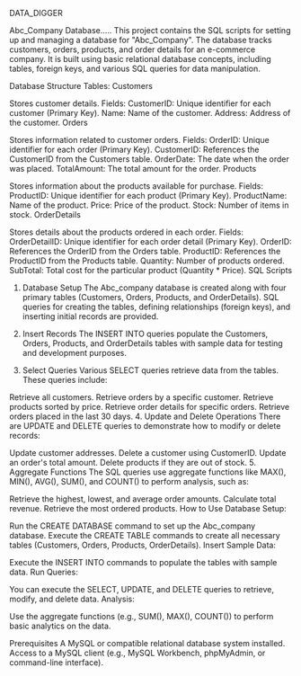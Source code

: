 DATA_DIGGER 

Abc_Company Database.....
This project contains the SQL scripts for setting up and managing a database for "Abc_Company". The database tracks customers, orders, products, and order details for an e-commerce company. It is built using basic relational database concepts, including tables, foreign keys, and various SQL queries for data manipulation.

Database Structure
Tables:
Customers

Stores customer details.
Fields:
CustomerID: Unique identifier for each customer (Primary Key).
Name: Name of the customer.
Address: Address of the customer.
Orders

Stores information related to customer orders.
Fields:
OrderID: Unique identifier for each order (Primary Key).
CustomerID: References the CustomerID from the Customers table.
OrderDate: The date when the order was placed.
TotalAmount: The total amount for the order.
Products

Stores information about the products available for purchase.
Fields:
ProductID: Unique identifier for each product (Primary Key).
ProductName: Name of the product.
Price: Price of the product.
Stock: Number of items in stock.
OrderDetails

Stores details about the products ordered in each order.
Fields:
OrderDetailID: Unique identifier for each order detail (Primary Key).
OrderID: References the OrderID from the Orders table.
ProductID: References the ProductID from the Products table.
Quantity: Number of products ordered.
SubTotal: Total cost for the particular product (Quantity * Price).
SQL Scripts
1. Database Setup
The Abc_company database is created along with four primary tables (Customers, Orders, Products, and OrderDetails). SQL queries for creating the tables, defining relationships (foreign keys), and inserting initial records are provided.

2. Insert Records
The INSERT INTO queries populate the Customers, Orders, Products, and OrderDetails tables with sample data for testing and development purposes.

3. Select Queries
Various SELECT queries retrieve data from the tables. These queries include:

Retrieve all customers.
Retrieve orders by a specific customer.
Retrieve products sorted by price.
Retrieve order details for specific orders.
Retrieve orders placed in the last 30 days.
4. Update and Delete Operations
There are UPDATE and DELETE queries to demonstrate how to modify or delete records:

Update customer addresses.
Delete a customer using CustomerID.
Update an order's total amount.
Delete products if they are out of stock.
5. Aggregate Functions
The SQL queries use aggregate functions like MAX(), MIN(), AVG(), SUM(), and COUNT() to perform analysis, such as:

Retrieve the highest, lowest, and average order amounts.
Calculate total revenue.
Retrieve the most ordered products.
How to Use
Database Setup:

Run the CREATE DATABASE command to set up the Abc_company database.
Execute the CREATE TABLE commands to create all necessary tables (Customers, Orders, Products, OrderDetails).
Insert Sample Data:

Execute the INSERT INTO commands to populate the tables with sample data.
Run Queries:

You can execute the SELECT, UPDATE, and DELETE queries to retrieve, modify, and delete data.
Analysis:

Use the aggregate functions (e.g., SUM(), MAX(), COUNT()) to perform basic analytics on the data.

Prerequisites
A MySQL or compatible relational database system installed.
Access to a MySQL client (e.g., MySQL Workbench, phpMyAdmin, or command-line interface).
